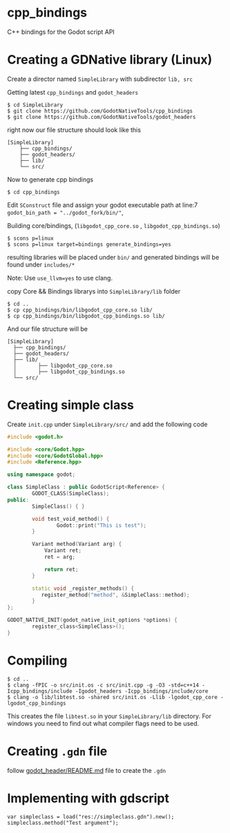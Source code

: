 # cpp_bindings
C++ bindings for the Godot script API

# Creating a GDNative library (Linux)
Create a director named `SimpleLibrary` with subdirector `lib, src`

Getting latest `cpp_bindings` and `godot_headers`
```
$ cd SimpleLibrary
$ git clone https://github.com/GodotNativeTools/cpp_bindings
$ git clone https://github.com/GodotNativeTools/godot_headers
```
right now our file structure should look like this
```
[SimpleLibrary]
	├── cpp_bindings/
	├── godot_headers/
	├── lib/
	└── src/
```

Now to generate cpp bindings
```
$ cd cpp_bindings
```

Edit `SConstruct` file and assign your godot executable path at line:7 `godot_bin_path = "../godot_fork/bin/"`,

Building core/bindings, (`libgodot_cpp_core.so` , `libgodot_cpp_bindings.so`)
```
$ scons p=linux
$ scons p=linux target=bindings generate_bindings=yes
```
resulting libraries will be placed under `bin/` and generated bindings will be found under `includes/*`

Note: Use `use_llvm=yes` to use clang.

copy Core && Bindings librarys into `SimpleLibrary/lib` folder
```
$ cd ..
$ cp cpp_bindings/bin/libgodot_cpp_core.so lib/
$ cp cpp_bindings/bin/libgodot_cpp_bindings.so lib/
```
And our file structure will be
```
[SimpleLibrary]
  ├── cpp_bindings/
  ├── godot_headers/
  ├── lib/
  │       ├── libgodot_cpp_core.so
  │       ├── libgodot_cpp_bindings.so
  └── src/
```

# Creating simple class

Create `init.cpp` under `SimpleLibrary/src/` and add the following code
```cpp
#include <godot.h>

#include <core/Godot.hpp>
#include <core/GodotGlobal.hpp>
#include <Reference.hpp>

using namespace godot;

class SimpleClass : public GodotScript<Reference> {
        GODOT_CLASS(SimpleClass);
public:
        SimpleClass() { }

        void test_void_method() {
                Godot::print("This is test");
        }

        Variant method(Variant arg) {
            Variant ret;
            ret = arg;

            return ret;
        }

        static void _register_methods() {
           register_method("method", &SimpleClass::method);
        }
};

GODOT_NATIVE_INIT(godot_native_init_options *options) {
        register_class<SimpleClass>();
}
```

# Compiling
```
$ cd ..
$ clang -fPIC -o src/init.os -c src/init.cpp -g -O3 -std=c++14 -Icpp_bindings/include -Igodot_headers -Icpp_bindings/include/core
$ clang -o lib/libtest.so -shared src/init.os -Llib -lgodot_cpp_core -lgodot_cpp_bindings
```
This creates the file `libtest.so` in your `SimpleLibrary/lib` directory. For windows you need to find out what compiler flags need to be used.

# Creating `.gdn` file
follow [godot_header/README.md](https://github.com/GodotNativeTools/godot_headers/blob/master/README.md) file to create the `.gdn`

# Implementing with gdscript
```gdscript
var simpleclass = load("res://simpleclass.gdn").new();
simpleclass.method("Test argument");
```
